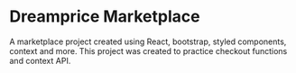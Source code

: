 # Dreamprice Marketplace 

A marketplace project created using React, bootstrap, styled components, context and more. This project was created to practice checkout functions and context API.
